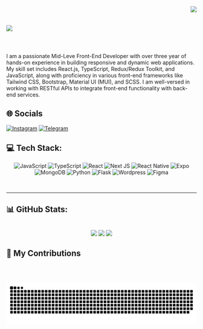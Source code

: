 
<img align="right" src="https://visitor-badge.laobi.icu/badge?page_id=lRezaAsadil.lRezaAsadil" />

<h1 align="left">
    <img src="https://readme-typing-svg.herokuapp.com/?font=Righteous&size=35&center=false&color=3670a0&vCenter=true&width=500&height=70&duration=3000&lines=Hi+There!+👋;+I'm+Reza+Asadi!;" />
</h1>

<br/>

<div align="left">
 
I am a passionate Mid-Leve Front-End Developer with over three year
of hands-on experience in building responsive and dynamic web
applications. My skill set includes React.js, TypeScript,
Redux/Redux Toolkit, and JavaScript, along with proficiency in
various front-end frameworks like Tailwind CSS, Bootstrap, Material
UI (MUI), and SCSS. I am well-versed in working with RESTful APIs
to integrate front-end functionality with back-end services.
 </div>
<h2 align="left">🌐 Socials</h2>
<div>
 
  [![Instagram](https://img.shields.io/badge/Instagram-%23E4405F.svg?logo=Instagram&logoColor=white)](https://instagram.com/_mr.asadi) 
  [![Telegram](https://img.shields.io/badge/Telegram-%230077B5.svg?logo=Telegram&logoColor=white)](https://t.me/RezaAsadi_Dev) 

</div>


<h2 align="left">💻 Tech Stack:</h2>

<div align="center">

![JavaScript](https://img.shields.io/badge/javascript-%23323330.svg?style=for-the-badge&logo=javascript&logoColor=%23F7DF1E)
![TypeScript](https://img.shields.io/badge/typescript-%23007ACC.svg?style=for-the-badge&logo=typescript&logoColor=white)
![React](https://img.shields.io/badge/react-%2320232a.svg?style=for-the-badge&logo=react&logoColor=%2361DAFB)
![Next JS](https://img.shields.io/badge/Next-black?style=for-the-badge&logo=next.js&logoColor=white)
![React Native](https://img.shields.io/badge/react_native-%2320232a.svg?style=for-the-badge&logo=react&logoColor=%2361DAFB)
![Expo](https://img.shields.io/badge/expo-1C1E24?style=for-the-badge&logo=expo&logoColor=#D04A37)
![MongoDB](https://img.shields.io/badge/MongoDB-%234ea94b.svg?style=for-the-badge&logo=mongodb&logoColor=white)
![Python](https://img.shields.io/badge/python-3670A0?style=for-the-badge&logo=python&logoColor=white)
![Flask](https://img.shields.io/badge/flask-3670A0?style=for-the-badge&logo=flask&logoColor=ffdd)
![Wordpress](https://img.shields.io/badge/wordpress-3670A0?style=for-the-badge&logo=wordpress&logoColor=ffdd)
![Figma](https://img.shields.io/badge/figma-3670A0?style=for-the-badge&logo=figma&logoColor=ffdd)

</div>

<br/>
<hr/>

<h2 align="left"> 📊 GitHub Stats: </h2>
<br>
<div align=center>
  <img width="270px" src="https://github-readme-stats.anuraghazra1.vercel.app/api/top-langs/?username=RezaAsadi-dev&layout=compact&theme=onedark" />
  <img width="270px" src="https://github-readme-stats.vercel.app/api?username=RezaAsadi-dev&show_icons=true&theme=onedark">
  <img width="270px" src="https://github-readme-activity-graph.vercel.app/graph?username=RezaAsadi-dev&theme=github">
</div>

<div align="left">
  <h2>🐍 My Contributions</h2>
  <br>
    <br/>
</div>


![snake gif](https://github.com/RezaAsadi-dev/RezaAsadi-dev/blob/output/github-snake-dark.svg)
  

